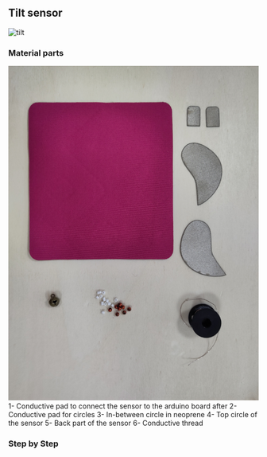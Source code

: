 ## Tilt sensor
![tilt](img_sources/tilt_sensor.jpg)

### Material parts
![tilt_tuto_1](img_sources/tuto-tilt-1.jpg)
1- Conductive pad to connect the sensor to the arduino board after
2- Conductive pad for circles
3- In-between circle in neoprene
4- Top circle of the sensor
5- Back part of the sensor
6- Conductive thread

### Step by Step
